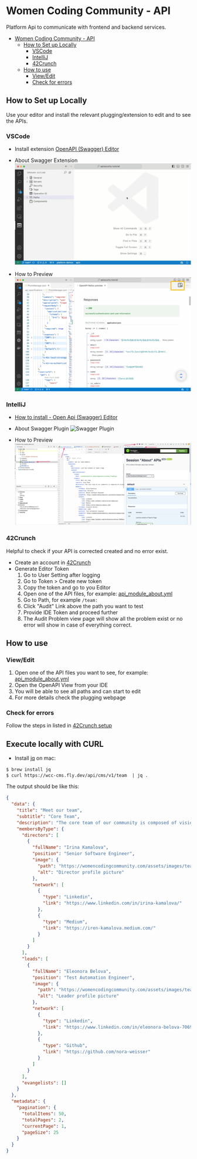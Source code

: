 # Women Coding Community - API

Platform Api to communicate with frontend and backend services.

<!-- TOC -->
* [Women Coding Community - API](#women-coding-community---api)
  * [How to Set up Locally](#how-to-set-up-locally)
    * [VSCode](#vscode)
    * [IntelliJ](#intellij)
    * [42Crunch](#42crunch)
  * [How to use](#how-to-use)
    * [View/Edit](#viewedit)
    * [Check for errors](#check-for-errors)
<!-- TOC -->

## How to Set up Locally

Use your editor and install the relevant plugging/extension to edit and to see the APIs.

### VSCode

- Install extension [OpenAPI (Swagger) Editor](https://marketplace.visualstudio.com/items?itemName=42Crunch.vscode-openapi)

- About Swagger Extension
![](https://github.com/42Crunch/vscode-openapi/raw/HEAD/images/New%20OpenAPI%20file.gif?raw=true)

- How to Preview
![](assets/vs_swagger_preview.png)

### IntelliJ 

- [How to install - Open Api (Swagger) Editor](https://plugins.jetbrains.com/plugin/14837-openapi-swagger-editor)

- About Swagger Plugin
![Swagger Plugin](https://plugins.jetbrains.com/files/14837/screenshot_23169.png)

- How to Preview
![How to Preview](assets/intellij_preview.png)

### 42Crunch

Helpful to check if your API is corrected created and no error exist.

* Create an account in [42Crunch](https://platform.42crunch.com/)
* Generate Editor Token
  1. Go to User Setting after logging 
  2. Go to Token > Create new token
  3. Copy the token and go to you Editor
  4. Open one of the API files, for example: [api_module_about.yml](api_module_about.yml)
  5. Go to Path, for example ``/team:``
  6. Click "Audit" Link above the path you want to test
  7. Provide IDE Token and proceed further
  8. The Audit Problem view page will show all the problem exist or no error will show in case of everything correct.

## How to use

### View/Edit

1. Open one of the API files you want to see, for example: [api_module_about.yml](api_module_about.yml)
2. Open the OpenAPI View from your IDE
3. You will be able to see all paths and can start to edit
4. For more details check the plugging webpage

### Check for errors

Follow the steps in listed in [42Crunch setup](#42crunch)


## Execute locally with CURL

* Install [jq](https://jqlang.github.io/jq/) on mac:  
```shell
$ brew install jq
$ curl https://wcc-cms.fly.dev/api/cms/v1/team  | jq .
```

The output should be like this: 
```json
{
  "data": {
    "title": "Meet our team",
    "subtitle": "Core Team",
    "description": "The core team of our community is composed of visionary directors and dynamic leaders, who bring a wealth of experience and dedication to empowering women in technology.",
    "membersByType": {
      "directors": [
        {
          "fullName": "Irina Kamalova",
          "position": "Senior Software Engineer",
          "image": {
            "path": "https://womencodingcommunity.com/assets/images/team/8.jpeg",
            "alt": "Director profile picture"
          },
          "network": [
            {
              "type": "Linkedin",
              "link": "https://www.linkedin.com/in/irina-kamalova/"
            },
            {
              "type": "Medium",
              "link": "https://iren-kamalova.medium.com/"
            }
          ]
        }
      ],
      "leads": [
        {
          "fullName": "Eleonora Belova",
          "position": "Test Automation Engineer",
          "image": {
            "path": "https://womencodingcommunity.com/assets/images/team/7.jpeg",
            "alt": "Leader profile picture"
          },
          "network": [
            {
              "type": "Linkedin",
              "link": "https://www.linkedin.com/in/eleonora-belova-7069baa5/"
            },
            {
              "type": "Github",
              "link": "https://github.com/nora-weisser"
            }
          ]
        }
      ],
      "evangelists": []
    }
  },
  "metadata": {
    "pagination": {
      "totalItems": 50,
      "totalPages": 2,
      "currentPage": 1,
      "pageSize": 25
    }
  }
}
```